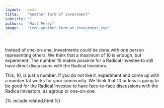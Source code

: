 ```yaml
---
layout:   post
title:    "Another form of Investment"
subtitle: ""
authors:  "Matt Perez"
image:    "icon-another-form-of-investment.svg"
---
```


<div style='display:none; '>
 <p>There are many forms of investments that we had not thought of. Jose just came up with another..</p>
</div>

<h1></h1>
<p>Instead of one-on-one, investments could be done with one person representing others. We think that a maximum of 10 is enough, but experiment. The number 10 makes possinle for a Radical Investee to still have direct discussons with the Radical Investors.</p>
<p>This, 10, is just a number. If you do not like it, experiment and come up with a number tat works for your community. We think that 10 or less is going to be good for the Radical Investee to have face-to-face discussions with the Radica Imvestors, as agroup or one-on-one.</p>

{% include related.html %}